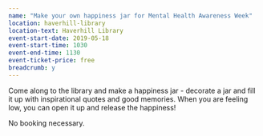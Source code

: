 ```yaml
---
name: "Make your own happiness jar for Mental Health Awareness Week"
location: haverhill-library
location-text: Haverhill Library
event-start-date: 2019-05-18
event-start-time: 1030
event-end-time: 1130
event-ticket-price: free
breadcrumb: y
---
```


Come along to the library and make a happiness jar - decorate a jar and fill it up with inspirational quotes and good memories. When you are feeling low, you can open it up and release the happiness!

No booking necessary.
